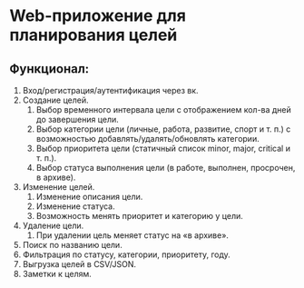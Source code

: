 # Web-приложение для планирования целей

## Функционал:

1. Вход/регистрация/аутентификация через вк.
2. Создание целей.
   1. Выбор временного интервала цели с отображением кол-ва дней до завершения цели.
   2. Выбор категории цели (личные, работа, развитие, спорт и т. п.) с возможностью добавлять/удалять/обновлять категории.
   3. Выбор приоритета цели (статичный список minor, major, critical и т. п.).
   4. Выбор статуса выполнения цели (в работе, выполнен, просрочен, в архиве).
3. Изменение целей.
   1. Изменение описания цели.
   2. Изменение статуса.
   3. Возможность менять приоритет и категорию у цели.
4. Удаление цели.
   1. При удалении цель меняет статус на «в архиве».
5. Поиск по названию цели.
6. Фильтрация по статусу, категории, приоритету, году.
7. Выгрузка целей в CSV/JSON.
8. Заметки к целям.
